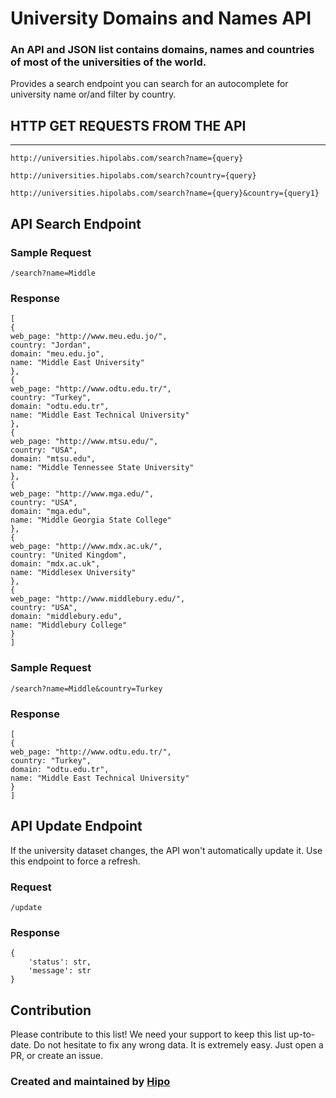 University Domains and Names API
=================================


### An API and JSON list contains domains, names and countries of most of the universities of the world.


Provides a search endpoint you can search for an autocomplete for university name or/and filter by country.



## HTTP GET REQUESTS FROM THE API
-----------------
    
    http://universities.hipolabs.com/search?name={query}
    
    http://universities.hipolabs.com/search?country={query}
    
    http://universities.hipolabs.com/search?name={query}&country={query1}
    
    

## API Search Endpoint

### Sample Request
    /search?name=Middle


### Response
    [
    {
    web_page: "http://www.meu.edu.jo/",
    country: "Jordan",
    domain: "meu.edu.jo",
    name: "Middle East University"
    },
    {
    web_page: "http://www.odtu.edu.tr/",
    country: "Turkey",
    domain: "odtu.edu.tr",
    name: "Middle East Technical University"
    },
    {
    web_page: "http://www.mtsu.edu/",
    country: "USA",
    domain: "mtsu.edu",
    name: "Middle Tennessee State University"
    },
    {
    web_page: "http://www.mga.edu/",
    country: "USA",
    domain: "mga.edu",
    name: "Middle Georgia State College"
    },
    {
    web_page: "http://www.mdx.ac.uk/",
    country: "United Kingdom",
    domain: "mdx.ac.uk",
    name: "Middlesex University"
    },
    {
    web_page: "http://www.middlebury.edu/",
    country: "USA",
    domain: "middlebury.edu",
    name: "Middlebury College"
    }
    ]

### Sample Request
    /search?name=Middle&country=Turkey


### Response
    [
    {
    web_page: "http://www.odtu.edu.tr/",
    country: "Turkey",
    domain: "odtu.edu.tr",
    name: "Middle East Technical University"
    }
    ]

## API Update Endpoint
If the university dataset changes, the API won't automatically update it. Use this endpoint to force a refresh.

### Request
    /update

### Response
    {
        'status': str,
        'message': str
    }



## Contribution
Please contribute to this list! We need your support to keep this list up-to-date.
Do not hesitate to fix any wrong data. It is extremely easy. Just open a PR, or create an issue. 


### Created and maintained by [Hipo](http://www.hipolabs.com)
